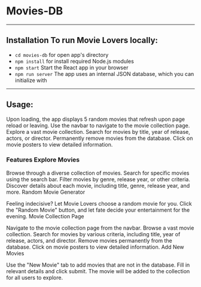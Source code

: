 # Movies-DB
---

## Installation To run Movie Lovers locally:

- `cd movies-db` for open app's directory
- `npm install` for install required Node.js modules
- `npm start` Start the React app in your browser
- `npm run server` The app uses an internal JSON database, which you can initialize with

---

## Usage: 
Upon loading, the app displays 5 random movies that refresh upon page reload or leaving. Use the navbar to navigate to the movie collection page. Explore a vast movie collection. Search for movies by title, year of release, actors, or director. Permanently remove movies from the database. Click on movie posters to view detailed information.

### Features Explore Movies

Browse through a diverse collection of movies. Search for specific movies using the search bar. Filter movies by genre, release year, or other criteria. Discover details about each movie, including title, genre, release year, and more. Random Movie Generator

Feeling indecisive? Let Movie Lovers choose a random movie for you. Click the "Random Movie" button, and let fate decide your entertainment for the evening. Movie Collection Page

Navigate to the movie collection page from the navbar. Browse a vast movie collection. Search for movies by various criteria, including title, year of release, actors, and director. Remove movies permanently from the database. Click on movie posters to view detailed information. Add New Movies

Use the "New Movie" tab to add movies that are not in the database. Fill in relevant details and click submit. The movie will be added to the collection for all users to explore.